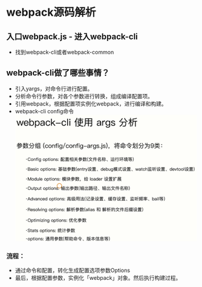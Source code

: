 # webpack源码解析

## 入口webpack.js - 进入webpack-cli
- 找到webpack-cli或者webpack-common

## webpack-cli做了哪些事情？
- 引入yargs，对命令行进行配置。
- 分析命令行参数，对各个参数进行转换，组成编译配置项。
- 引用webpack，根据配置项实例化webpack，进行编译和构建。
- webpack-cli config命令
![](/image/f03bdb56afcb113f7b5c09bd19a70c4.png)

### 流程：
- 通过命令和配置，转化生成配置选项参数Options
- 最后，根据配置参数，实例化「webpack」对象。然后执行构建过程。
